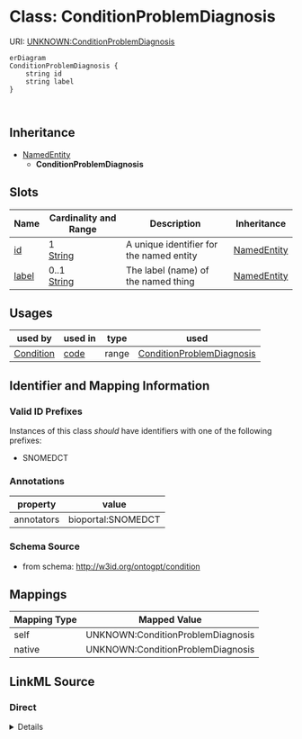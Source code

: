 

# Class: ConditionProblemDiagnosis



URI: [UNKNOWN:ConditionProblemDiagnosis](UNKNOWN:ConditionProblemDiagnosis)



```mermaid
erDiagram
ConditionProblemDiagnosis {
    string id  
    string label  
}



```




## Inheritance
* [NamedEntity](NamedEntity.md)
    * **ConditionProblemDiagnosis**



## Slots

| Name | Cardinality and Range | Description | Inheritance |
| ---  | --- | --- | --- |
| [id](id.md) | 1 <br/> [String](String.md) | A unique identifier for the named entity | [NamedEntity](NamedEntity.md) |
| [label](label.md) | 0..1 <br/> [String](String.md) | The label (name) of the named thing | [NamedEntity](NamedEntity.md) |





## Usages

| used by | used in | type | used |
| ---  | --- | --- | --- |
| [Condition](Condition.md) | [code](code.md) | range | [ConditionProblemDiagnosis](ConditionProblemDiagnosis.md) |






## Identifier and Mapping Information


### Valid ID Prefixes

Instances of this class *should* have identifiers with one of the following prefixes:

* SNOMEDCT






### Annotations

| property | value |
| --- | --- |
| annotators | bioportal:SNOMEDCT |



### Schema Source


* from schema: http://w3id.org/ontogpt/condition




## Mappings

| Mapping Type | Mapped Value |
| ---  | ---  |
| self | UNKNOWN:ConditionProblemDiagnosis |
| native | UNKNOWN:ConditionProblemDiagnosis |







## LinkML Source

<!-- TODO: investigate https://stackoverflow.com/questions/37606292/how-to-create-tabbed-code-blocks-in-mkdocs-or-sphinx -->

### Direct

<details>
```yaml
name: ConditionProblemDiagnosis
id_prefixes:
- SNOMEDCT
annotations:
  annotators:
    tag: annotators
    value: bioportal:SNOMEDCT
from_schema: http://w3id.org/ontogpt/condition
is_a: NamedEntity
slot_usage:
  id:
    name: id
    values_from:
    - ConditionProblemDiagnosisIdentifier
    domain_of:
    - NamedEntity
    - Publication

```
</details>

### Induced

<details>
```yaml
name: ConditionProblemDiagnosis
id_prefixes:
- SNOMEDCT
annotations:
  annotators:
    tag: annotators
    value: bioportal:SNOMEDCT
from_schema: http://w3id.org/ontogpt/condition
is_a: NamedEntity
slot_usage:
  id:
    name: id
    values_from:
    - ConditionProblemDiagnosisIdentifier
    domain_of:
    - NamedEntity
    - Publication
attributes:
  id:
    name: id
    description: A unique identifier for the named entity
    from_schema: http://w3id.org/ontogpt/condition
    rank: 1000
    values_from:
    - ConditionProblemDiagnosisIdentifier
    identifier: true
    alias: id
    owner: ConditionProblemDiagnosis
    domain_of:
    - NamedEntity
    - Publication
    range: string
    required: true
  label:
    name: label
    annotations:
      owl:
        tag: owl
        value: AnnotationProperty, AnnotationAssertion
    description: The label (name) of the named thing
    from_schema: http://w3id.org/ontogpt/condition
    aliases:
    - name
    slot_uri: rdfs:label
    alias: label
    owner: ConditionProblemDiagnosis
    domain_of:
    - Condition
    - NamedEntity
    range: string

```
</details>